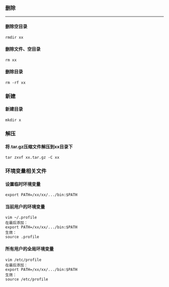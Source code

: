 ### 删除<hr>

#### 删除空目录

```
rmdir xx
```

#### 删除文件、空目录

```
rm xx
```

#### 删除目录

```
rm -rf xx
```

### 新建

#### 新建目录

```
mkdir x
```

### 解压

#### 将.tar.gz压缩文件解压到xx目录下

```
tar zxvf xx.tar.gz -C xx
```

### 环境变量相关文件

#### 设置临时环境变量

```
export PATH=/xx/xx/.../bin:$PATH
```

#### 当前用户的环境变量

```
vim ~/.profile
在最后添加：
export PATH=/xx/xx/.../bin:$PATH
生效：
source .profile
```

#### 所有用户的全局环境变量

```
vim /etc/profile
在最后添加：
export PATH=/xx/xx/.../bin:$PATH
生效：
source /etc/profile
```
